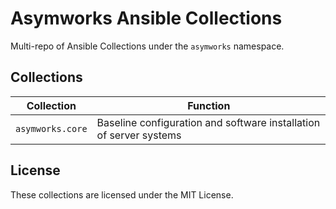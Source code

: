 # Asymworks Ansible Collections

Multi-repo of Ansible Collections under the `asymworks` namespace.

## Collections

| Collection | Function |
| --- | --- |
| `asymworks.core` | Baseline configuration and software installation of server systems |

## License

These collections are licensed under the MIT License.
